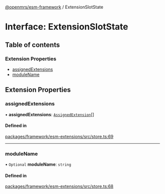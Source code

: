 [@openmrs/esm-framework](../API.md) / ExtensionSlotState

# Interface: ExtensionSlotState

## Table of contents

### Extension Properties

- [assignedExtensions](ExtensionSlotState.md#assignedextensions)
- [moduleName](ExtensionSlotState.md#modulename)

## Extension Properties

### assignedExtensions

• **assignedExtensions**: [`AssignedExtension`](AssignedExtension.md)[]

#### Defined in

[packages/framework/esm-extensions/src/store.ts:69](https://github.com/kirwea/openmrs-esm-core/blob/main/packages/framework/esm-extensions/src/store.ts#L69)

___

### moduleName

• `Optional` **moduleName**: `string`

#### Defined in

[packages/framework/esm-extensions/src/store.ts:68](https://github.com/kirwea/openmrs-esm-core/blob/main/packages/framework/esm-extensions/src/store.ts#L68)
